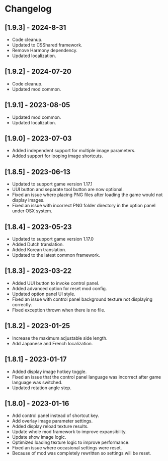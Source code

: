 ﻿# Changelog

## [1.9.3] - 2024-8-31
- Code cleanup.
- Updated to CSShared framework.
- Remove Harmony dependency.
- Updated localization.

## [1.9.2] - 2024-07-20
- Code cleanup.
- Updated mod common.

## [1.9.1] - 2023-08-05
- Updated mod common.
- Updated localization.

## [1.9.0] - 2023-07-03
- Added independent support for multiple image parameters.
- Added support for looping image shortcuts.

## [1.8.5] - 2023-06-13
- Updated to support game version 1.17.1
- UUI button and separate tool button are now optional.
- Fixed an issue where placing PNG files after loading the game would not display images.
- Fixed an issue with incorrect PNG folder directory in the option panel under OSX system.

## [1.8.4] - 2023-05-23
- Updated to support game version 1.17.0
- Added Dutch translation.
- Added Korean translation.
- Updated to the latest common framework.

## [1.8.3] - 2023-03-22
- Added UUI button to invoke control panel.
- Added advanced option for reset mod config.
- Updated option panel UI style.
- Fixed an issue with control panel background texture not displaying correctly.
- Fixed exception thrown when there is no file.

## [1.8.2] - 2023-01-25
- Increase the maximum adjustable side length.
- Add Japanese and French localization.

## [1.8.1] - 2023-01-17
- Added display image hotkey toggle.
- Fixed an issue that the control panel language was incorrect after game language was switched.
- Updated rotation angle step.

## [1.8.0] - 2023-01-16
- Add control panel instead of shortcut key.
- Add overlay image parameter settings.
- Added display reload texture results.
- Update whole mod framework to improve expansibility.
- Update show image logic.
- Optimized loading texture logic to improve performance.
- Fixed an issue where occasional settings were reset.
- Because of mod was completely rewritten so settings will be reset.